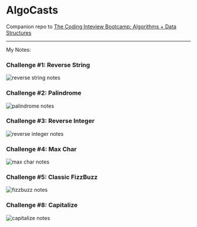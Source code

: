 # AlgoCasts

Companion repo to [The Coding Inteview Bootcamp: Algorithms + Data Structures](https://www.udemy.com/course/coding-interview-bootcamp-algorithms-and-data-structure/)

---

My Notes:

### Challenge #1: Reverse String

![reverse string notes](https://i.ibb.co/br2XvtP/reverse-Str-Notes.png)

### Challenge #2: Palindrome

![palindrome notes](https://i.ibb.co/zXML7DQ/coding-Interview-Bootcamp2.png)

### Challenge #3: Reverse Integer

![reverse integer notes](https://i.ibb.co/f4S4hVK/reverse-Int-Final.png)

### Challenge #4: Max Char

![max char notes](https://i.ibb.co/jgdrqMc/max-Char-Coding-Interview-Bootcamp.png)

### Challenge #5: Classic FizzBuzz

![fizzbuzz notes](https://i.ibb.co/ZfZZVvj/fizz-Buzz-Solution.png)

### Challenge #8: Capitalize

![capitalize notes](https://i.ibb.co/3Nz39c1/capitalize.png)
